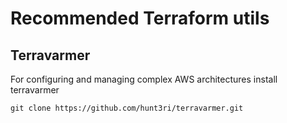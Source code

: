 # Recommended Terraform utils
## Terravarmer
For configuring and managing complex AWS architectures install terravarmer
```commandline
git clone https://github.com/hunt3ri/terravarmer.git
```